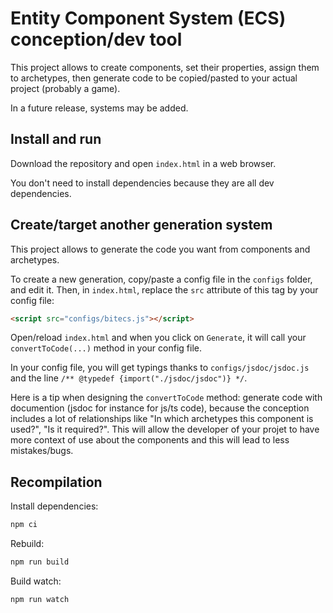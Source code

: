 # Entity Component System (ECS) conception/dev tool

This project allows to create components, set their properties, assign them to archetypes, then generate code to be copied/pasted to your actual project (probably a game).

In a future release, systems may be added.

## Install and run

Download the repository and open `index.html` in a web browser.

You don't need to install dependencies because they are all dev dependencies.

## Create/target another generation system

This project allows to generate the code you want from components and archetypes.

To create a new generation, copy/paste a config file in the `configs` folder, and edit it.
Then, in `index.html`, replace the `src` attribute of this tag by your config file:
```html
<script src="configs/bitecs.js"></script>
```

Open/reload `index.html` and when you click on `Generate`, it will call your `convertToCode(...)` method in your config file.

In your config file, you will get typings thanks to `configs/jsdoc/jsdoc.js` and  the line `/** @typedef {import("./jsdoc/jsdoc")} */`.

Here is a tip when designing the `convertToCode` method: generate code with documention (jsdoc for instance for js/ts code), because the conception includes a lot of relationships like "In which archetypes this component is used?", "Is it required?". This will allow the developer of your projet to have more context of use about the components and this will lead to less mistakes/bugs.

## Recompilation

Install dependencies:
```bash
npm ci
```

Rebuild:
```bash
npm run build
```

Build watch:
```bash
npm run watch
```

